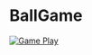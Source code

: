 # BallGame

[![Game Play](https://i.ytimg.com/vi/xqkzPjloiCk/hqdefault.jpg?sqp=-oaymwEcCPYBEIoBSFXyq4qpAw4IARUAAIhCGAFwAcABBg==&rs=AOn4CLAdyrPJfjctQydiok1eQxTYSMvQJw)](https://www.youtube.com/watch?v=xqkzPjloiCk)